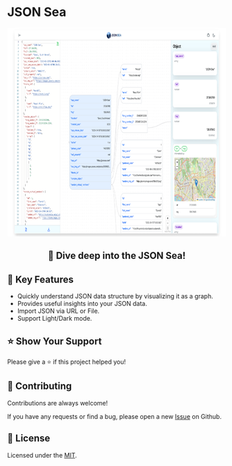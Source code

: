 # JSON Sea

<p align="center">
  <img height="480" src="https://raw.githubusercontent.com/altenull/json-sea/main/public/json-sea-screenshot.png" alt="JSON Sea" />
</p>

<h2 align="center">🌊 Dive deep into the JSON Sea!</h2>

## 🌊 Key Features

- Quickly understand JSON data structure by visualizing it as a graph.
- Provides useful insights into your JSON data.
- Import JSON via URL or File.
- Support Light/Dark mode.

## ⭐️ Show Your Support

Please give a ⭐️ if this project helped you!

## 👏 Contributing

Contributions are always welcome!

If you have any requests or find a bug, please open a new [Issue](https://github.com/altenull/json-sea/issues) on Github.

## 📝 License

Licensed under the [MIT](./LICENSE).
